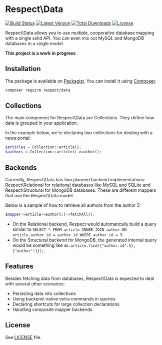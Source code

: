 # Respect\Data
[![Build Status](https://img.shields.io/travis/Respect/Data.svg?style=flat-square)](http://travis-ci.org/Respect/Data)
[![Latest Version](https://img.shields.io/packagist/v/respect/data.svg?style=flat-square)](https://packagist.org/packages/respect/data)
[![Total Downloads](https://img.shields.io/packagist/dt/respect/data.svg?style=flat-square)](https://packagist.org/packages/respect/data)
[![License](https://img.shields.io/packagist/l/respect/data.svg?style=flat-square)](https://packagist.org/packages/respect/data)

Respect\Data allows you to use multiple, cooperative database mapping with a single solid API. You can
even mix out MySQL and MongoDB databases in a single model.

**This project is a work in progress**

## Installation

The package is available on [Packagist](https://packagist.org/packages/arara/process).
You can install it using [Composer](http://getcomposer.org).

```bash
composer require respect/data
```

## Collections

The main component for Respect\Data are Collections. They define how data is grouped in your application.

In the example below, we're declaring two collections for dealing with a news portal:

```php
$articles = Collection::article();
$authors = Collection::article()->author();
```

## Backends

Currently, Respect\Data has two planned backend implementations: Respect\Relational for relational databases
like MySQL and SQLite and Respect\Structural for MongoDB databases. These are different mappers that use
the Respect\Data model.

Below is a sample of how to retrieve all authors from the author 5:

```php
$mapper->article->author[5]->fetchAll();
```

 * On the Relational backend, Respect would automatically build a query similar to
   `SELECT * FROM article INNER JOIN author ON article.author_id = author.id WHERE author.id = 5`.
 * On the Structural backend for MongoDB, the generated internal query would be something
   like `db.article.find({"author.id":5}, {"author":1});`.

## Features

Besides fetching data from databases, Respect\Data is expected to deal with several other scenarios:

  * Persisting data into collections
  * Using backend-native extra commands in queries
  * Declaring shortcuts for large collection declarations
  * Handling composite mapper backends

## License

See [LICENSE](LICENSE) file.
